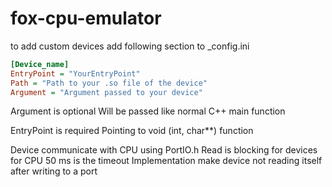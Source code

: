 # fox-cpu-emulator

to add custom devices add following section to _config.ini
```ini
[Device_name]
EntryPoint = "YourEntryPoint"
Path = "Path to your .so file of the device"
Argument = "Argument passed to your device"
```

Argument is optional
  Will be passed like normal C++ main function

EntryPoint is required
  Pointing to void (int, char**) function

Device communicate with CPU using PortIO.h
Read is blocking for devices for CPU 50 ms is the timeout
Implementation make device not reading itself after writing to a port
